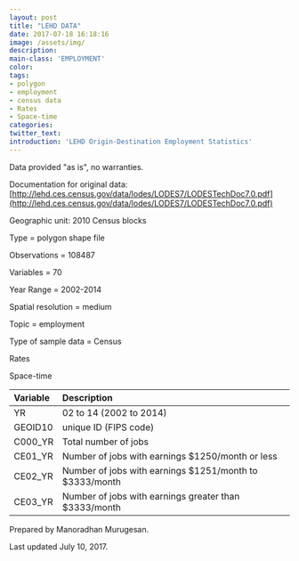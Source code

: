 ```yaml
---
layout: post
title: "LEHD DATA"
date: 2017-07-18 16:18:16
image: /assets/img/
description:
main-class: 'EMPLOYMENT'
color:
tags:
- polygon
- employment
- census data
- Rates
- Space-time
categories:
twitter_text:
introduction: 'LEHD Origin-Destination Employment Statistics'
---
```

<script>
  var map = L.map('map');
  L.tileLayer('https://api.tiles.mapbox.com/v4/{id}/{z}/{x}/{y}.png?access_token=pk.eyJ1IjoibWFwYm94IiwiYSI6ImNpejY4NXVycTA2emYycXBndHRqcmZ3N3gifQ.rJcFIG214AriISLbB6B5aw', { <!--this is the URL for the Nepal Geojson-->
		maxZoom: 18,
		attribution: 'Map data &copy; <a href="http://openstreetmap.org">OpenStreetMap</a> contributors, ' +
			'<a href="http://creativecommons.org/licenses/by-sa/2.0/">CC-BY-SA</a>, ' +
			'Imagery © <a href="http://mapbox.com">Mapbox</a>',
		id: 'mapbox.light'
	}).addTo(map);

  map.scrollWheelZoom.disable();
  map.touchZoom.disable();
  var enableMapInteraction = function () {
      map.scrollWheelZoom.enable();
      map.touchZoom.enable();
  }
  $('#map').on('click touch', enableMapInteraction);
$('#map').on('mouseout', function(){ map.scrollWheelZoom.disable();});

  var smallIcon = L.icon({
         iconUrl: '../assets/img/icons/blue.png',
         iconSize: [16, 16], // size of the icon
         });

   function onEachFeature(feature, layer) {
     //console.log(feature);
     var txt = "";
     for (var fname in feature.properties) {
       txt += fname;
       txt += " : ";
       txt += feature.properties[fname];
       txt += "<br/>";
     }
     layer.bindPopup(txt);
   }


  // load GeoJSON from an external file
  // load GeoJSON from an external file
  $.getJSON("../data/Nepal.geojson",function(data){
    // add GeoJSON layer to the map once the file is loaded
    var json = L.geoJson(data, {
      pointToLayer: function(feature, latlng) {
        
        return L.marker(latlng, {
          icon: smallIcon
        });
      },
      onEachFeature: onEachFeature
    });
    json.addTo(map);
    map.fitBounds(json.getBounds());
  });

</script>
Data provided "as is", no warranties.

 Documentation for original data: [http://lehd.ces.census.gov/data/lodes/LODES7/LODESTechDoc7.0.pdf](http://lehd.ces.census.gov/data/lodes/LODES7/LODESTechDoc7.0.pdf)

 Geographic unit: 2010 Census blocks


 Type = polygon shape file

 Observations = 108487

 Variables = 70

 Year Range = 2002-2014

 Spatial resolution = medium

 Topic = employment

 Type of sample data = Census

 Rates

 Space-time

|Variable|Description|
|:-------|:----------|
|YR|02 to 14 (2002 to 2014)|
|GEOID10|unique ID (FIPS code)|
|C000\_YR|Total number of jobs|
|CE01\_YR|Number of jobs with earnings $1250/month or less|
|CE02\_YR|Number of jobs with earnings $1251/month to $3333/month|
|CE03\_YR|Number of jobs with earnings greater than $3333/month|

Prepared by Manoradhan Murugesan.

Last updated July 10, 2017.
